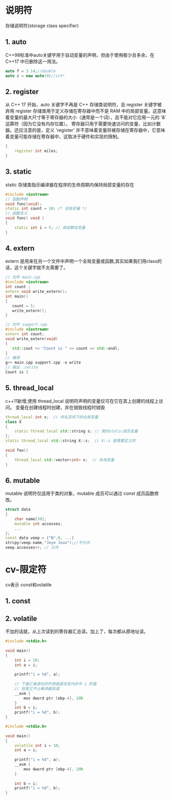 # 说明符
存储说明符(storage class specifier)

## 1. auto 
C++98标准中auto关键字用于自动变量的声明，但由于使用极少且多余，在 C++17 中已删除这一用法。
```c++
auto f = 3.14;//double
auto z = new auto(9)//int*
```
## 2. register
从 C++ 17 开始，auto 关键字不再是 C++ 存储类说明符，且 register 关键字被弃用
register 存储类用于定义存储在寄存器中而不是 RAM 中的局部变量。这意味着变量的最大尺寸等于寄存器的大小（通常是一个词），且不能对它应用一元的 '&' 运算符（因为它没有内存位置）。
寄存器只用于需要快速访问的变量，比如计数器。还应注意的是，定义 'register' 并不意味着变量将被存储在寄存器中，它意味着变量可能存储在寄存器中，这取决于硬件和实现的限制。
```C++
{
    register int miles;
}
```
## 3. static
static 存储类指示编译器在程序的生命周期内保持局部变量的存在
```c++
#include <iostream>
// 函数声明 
void func(void);
static int count = 10; /* 全局变量 */
// 函数定义
void func( void )
{
    static int i = 5; // 局部静态变量
}
```
## 4. extern
extern 是用来在另一个文件中声明一个全局变量或函数,其实如果我们用class的话，这个关键字就不太需要了。
```c++
// 文件 main.cpp
#include <iostream>
int count ;
extern void write_extern();
int main()
{
   count = 5;
   write_extern();
}

// 文件 support.cpp
#include <iostream>
extern int count;
void write_extern(void)
{
   std::cout << "Count is " << count << std::endl;
}
// 编译
g++ main.cpp support.cpp -o write
// 输出 ./write
Count is 5
```
## 5. thread_local
c++11新增,使用 thread_local 说明符声明的变量仅可在它在其上创建的线程上访问。 变量在创建线程时创建，并在销毁线程时销毁
```c++
thread_local int x;  // 命名空间下的全局变量
class X
{
    static thread_local std::string s; // 类的static成员变量
};
static thread_local std::string X::s;  // X::s 是需要定义的
 
void foo()
{
    thread_local std::vector<int> v;  // 本地变量
}
```
## 6. mutable
mutable 说明符仅适用于类的对象，mutable 成员可以通过 const 成员函数修改。
```c++
struct data
{
    char name[30];
    mutable int accesses;
    ...
};
const data veep = {"N",0, ...}
strcpy(veep.name,"Joye Joux");//不允许
veep.accesses++; // 允许
```

# cv-限定符
cv表示 const和volatile

## 1. const

## 2. volatile
不加的话就，从上次读到的寄存器汇总读。加上了，每次都从原地址读。
```cpp
#include <stdio.h>
 
void main()
{
    int i = 10;
    int a = i;
 
    printf("i = %d", a);
 
    // 下面汇编语句的作用就是改变内存中 i 的值
    // 但是又不让编译器知道
    __asm {
        mov dword ptr [ebp-4], 20h
    }
    int b = i;
    printf("i = %d", b);
}
```
```cpp
#include <stdio.h>
 
void main()
{
    volatile int i = 10;
    int a = i;
 
    printf("i = %d", a);
    __asm {
        mov dword ptr [ebp-4], 20h
    }
 
    int b = i;
    printf("i = %d", b);
}
```